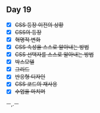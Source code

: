 ## Day 19

- [x] ~~CSS 등장 이전의 상황~~
- [x] ~~CSS의 등장~~
- [x] ~~혁명적 변화~~
- [x] ~~CSS 속성을 스스로 알아내는 방법~~
- [x] ~~CSS 선택자를 스스로 알아내는 방법~~
- [x] ~~박스모델~~
- [x] ~~그리드~~
- [x] ~~반응형 디자인~~
- [x] ~~CSS 코드의 재사용~~
- [x] ~~수업을 마치며~~

ㅡ,.ㅡ